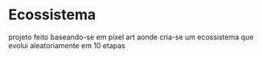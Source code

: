 # Ecossistema
projeto feito baseando-se em pixel art aonde cria-se um ecossistema que evolui aleatoriamente em 10 etapas
